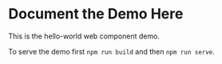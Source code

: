 # Document the Demo Here

This is the hello-world web component demo.

To serve the demo first `npm run build` and then `npm run serve`.
